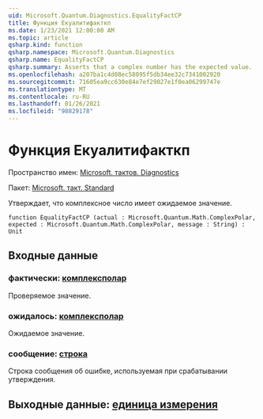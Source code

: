 ```yaml
---
uid: Microsoft.Quantum.Diagnostics.EqualityFactCP
title: Функция Екуалитифакткп
ms.date: 1/23/2021 12:00:00 AM
ms.topic: article
qsharp.kind: function
qsharp.namespace: Microsoft.Quantum.Diagnostics
qsharp.name: EqualityFactCP
qsharp.summary: Asserts that a complex number has the expected value.
ms.openlocfilehash: a207ba1c4d08ec58095f5db34ee32c7341002920
ms.sourcegitcommit: 71605ea9cc630e84e7ef29027e1f0ea06299747e
ms.translationtype: MT
ms.contentlocale: ru-RU
ms.lasthandoff: 01/26/2021
ms.locfileid: "98829178"
---
```

# <a name="equalityfactcp-function"></a>Функция Екуалитифакткп

Пространство имен: [Microsoft. тактов. Diagnostics](xref:Microsoft.Quantum.Diagnostics)

Пакет: [Microsoft. такт. Standard](https://nuget.org/packages/Microsoft.Quantum.Standard)


Утверждает, что комплексное число имеет ожидаемое значение.

```qsharp
function EqualityFactCP (actual : Microsoft.Quantum.Math.ComplexPolar, expected : Microsoft.Quantum.Math.ComplexPolar, message : String) : Unit
```


## <a name="input"></a>Входные данные

### <a name="actual--complexpolar"></a>фактически: [комплексполар](xref:Microsoft.Quantum.Math.ComplexPolar)

Проверяемое значение.


### <a name="expected--complexpolar"></a>ожидалось: [комплексполар](xref:Microsoft.Quantum.Math.ComplexPolar)

Ожидаемое значение.


### <a name="message--string"></a>сообщение: [строка](xref:microsoft.quantum.lang-ref.string)

Строка сообщения об ошибке, используемая при срабатывании утверждения.



## <a name="output--unit"></a>Выходные данные: [единица измерения](xref:microsoft.quantum.lang-ref.unit)

